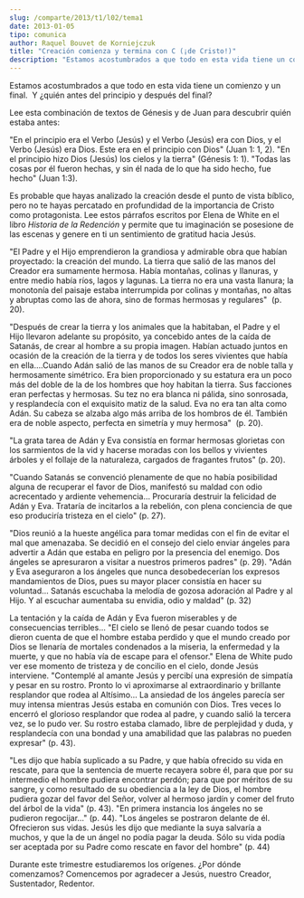 ```yaml
---
slug: /comparte/2013/t1/l02/tema1
date: 2013-01-05
tipo: comunica
author: Raquel Bouvet de Korniejczuk
title: "Creación comienza y termina con C (¡de Cristo!)"
description: "Estamos acostumbrados a que todo en esta vida tiene un comienzo y un final. Y  ¿quién antes del principio y después del final? Lee esta combinación de textos  de Génesis y de Juan para descubrir quién estaba antes: “En el principio era el  Verbo (Jesús) y el Verbo (Jesús) era ..."
---
```


Estamos acostumbrados a que todo en esta vida tiene un comienzo y un final.  Y ¿quién antes del principio y después del final?

Lee esta combinación de textos de Génesis y de Juan para descubrir quién estaba antes:

"En el principio era el Verbo (Jesús) y el Verbo (Jesús) era con Dios, y el Verbo (Jesús) era Dios. Este era en el principio con Dios" (Juan 1: 1, 2). "En el principio hizo Dios (Jesús) los cielos y la tierra" (Génesis 1: 1). "Todas las cosas por él fueron hechas, y sin él nada de lo que ha sido hecho, fue hecho" (Juan 1:3).

Es probable que hayas analizado la creación desde el punto de vista bíblico, pero no te hayas percatado en profundidad de la importancia de Cristo como protagonista. Lee estos párrafos escritos por Elena de White en el libro _Historia de la Redención_ y permite que tu imaginación se posesione de las escenas y genere en ti un sentimiento de gratitud hacia Jesús.

"El Padre y el Hijo emprendieron la grandiosa y admirable obra que habían proyectado: la creación del mundo. La tierra que salió de las manos del Creador era sumamente hermosa. Había montañas, colinas y llanuras, y entre medio había ríos, lagos y lagunas. La tierra no era una vasta llanura; la monotonía del paisaje estaba interrumpida por colinas y montañas, no altas y abruptas como las de ahora, sino de formas hermosas y regulares"  (p. 20).

"Después de crear la tierra y los animales que la habitaban, el Padre y el Hijo llevaron adelante su propósito, ya concebido antes de la caída de Satanás, de crear al hombre a su propia imagen. Habían actuado juntos en ocasión de la creación de la tierra y de todos los seres vivientes que había en ella….Cuando Adán salió de las manos de su Creador era de noble talla y hermosamente simétrico. Era bien proporcionado y su estatura era un poco más del doble de la de los hombres que hoy habitan la tierra. Sus facciones eran perfectas y hermosas. Su tez no era blanca ni pálida, sino sonrosada, y resplandecía con el exquisito matiz de la salud. Eva no era tan alta como Adán. Su cabeza se alzaba algo más arriba de los hombros de él. También era de noble aspecto, perfecta en simetría y muy hermosa"  (p. 20).

"La grata tarea de Adán y Eva consistía en formar hermosas glorietas con los sarmientos de la vid y hacerse moradas con los bellos y vivientes árboles y el follaje de la naturaleza, cargados de fragantes frutos" (p. 20).

"Cuando Satanás se convenció plenamente de que no había posibilidad alguna de recuperar el favor de Dios, manifestó su maldad con odio acrecentado y ardiente vehemencia… Procuraría destruir la felicidad de Adán y Eva. Trataría de incitarlos a la rebelión, con plena conciencia de que eso produciría tristeza en el cielo" (p. 27).

"Dios reunió a la hueste angélica para tomar medidas con el fin de evitar el mal que amenazaba. Se decidió en el consejo del cielo enviar ángeles para advertir a Adán que estaba en peligro por la presencia del enemigo. Dos ángeles se apresuraron a visitar a nuestros primeros padres" (p. 29). "Adán y Eva aseguraron a los ángeles que nunca desobedecerían los expresos mandamientos de Dios, pues su mayor placer consistía en hacer su voluntad… Satanás escuchaba la melodía de gozosa adoración al Padre y al Hijo. Y al escuchar aumentaba su envidia, odio y maldad" (p. 32)

La tentación y la caída de Adán y Eva fueron miserables y de consecuencias terribles… "El cielo se llenó de pesar cuando todos se dieron cuenta de que el hombre estaba perdido y que el mundo creado por Dios se llenaría de mortales condenados a la miseria, la enfermedad y la muerte, y que no había vía de escape para el ofensor." Elena de White pudo ver ese momento de tristeza y de concilio en el cielo, donde Jesús interviene. "Contemplé al amante Jesús y percibí una expresión de simpatía y pesar en su rostro. Pronto lo vi aproximarse al extraordinario y brillante resplandor que rodea al Altísimo… La ansiedad de los ángeles parecía ser muy intensa mientras Jesús estaba en comunión con Dios. Tres veces lo encerró el glorioso resplandor que rodea al padre, y cuando salió la tercera vez, se lo pudo ver. Su rostro estaba clamado, libre de perplejidad y duda, y resplandecía con una bondad y una amabilidad que las palabras no pueden expresar" (p. 43).

"Les dijo que había suplicado a su Padre, y que había ofrecido su vida en rescate, para que la sentencia de muerte recayera sobre él, para que por su intermedio el hombre pudiera encontrar perdón; para que por méritos de su sangre, y como resultado de su obediencia a la ley de Dios, el hombre pudiera gozar del favor del Señor, volver al hermoso jardín y comer del fruto del árbol de la vida" (p. 43). "En primera instancia los ángeles no se pudieron regocijar…" (p. 44). "Los ángeles se postraron delante de él. Ofrecieron sus vidas. Jesús les dijo que mediante la suya salvaría a muchos, y que la de un ángel no podía pagar la deuda. Sólo su vida podía ser aceptada por su Padre como rescate en favor del hombre" (p. 44)

Durante este trimestre estudiaremos los orígenes. ¿Por dónde comenzamos? Comencemos por agradecer a Jesús, nuestro Creador, Sustentador, Redentor.

